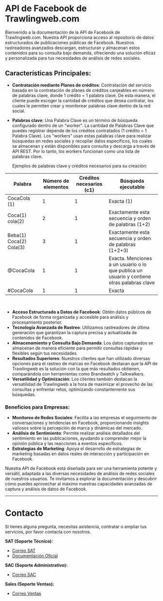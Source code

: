 # API de Facebook de Trawlingweb.com

Bienvenido a la documentación de la API de Facebook de Trawlingweb.com. Nuestra API proporciona acceso al repositorio de datos estructurados de publicaciones públicas de Facebook. Nuestros rastreadores avanzados descargan, estructuran y almacenan estos contenidos para su consulta bajo demanda, ofreciendo una solución eficaz y personalizada para tus necesidades de análisis de redes sociales.

## Características Principales:

- **Contratación mediante Planes de créditos**: Contratación del servicio basada en la contratación de planes de créditos canjeables en número de palabras clave, donde 1 crédito = 1 palabra clave. De esta manera, el cliente puede escoger la cantidad de créditos que desea contratar, los cuales le permiten crear y monitorear palabras clave dentro de la red social.

* **Palabras clave**: Una Palabra Clave es un término de búsqueda configurado dentro de un "worker". La cantidad de Palabras Clave que puedes registrar depende de los créditos contratados (1 crédito = 1 Palabra Clave). Los "workers" usan estas palabras clave para realizar búsquedas en redes sociales y recopilar datos específicos, los cuales se almacenan y están disponibles para consulta y descarga a través de API REST. Por lo tanto, los workers funcionan como una lista de palabras clave.

  Ejemplos de palabras clave y créditos necesarios para su creación:

| Palabra                 | Número de elementos | Créditos necesarios (c1) | Búsqueda ejecutable                                                                        |
| ----------------------- | ------------------- | ------------------------ | ------------------------------------------------------------------------------------------ |
| CocaCola (1)            | 1                   | 1                        | Exacta (1)                                                                                 |
| Coca(1) cola(2)         | 2                   | 1                        | Exactamente esta secuencia y orden de palabras (1+2)                                       |
| Beba(1) Coca(2) Cola(3) | 3                   | 1                        | Exactamente esta secuencia y orden de palabras (1+2+3)                                     |
| @CocaCola               | 1                   | 1                        | Exacta. Menciones a un usuario o lo que publica un usuario y contiene otras palabras clave |
| #CocaCola               | 1                   | 1                        | Exacta                                                                                     |

<br>

- **Acceso Estructurado a Datos de Facebook**: Obtén datos públicos de Facebook de forma organizada y accesible para análisis y procesamiento posterior.
- **Tecnología Avanzada de Rastreo**: Utilizamos rastreadores de última generación que garantizan la captura precisa y actualizada de contenidos de Facebook.
- **Almacenamiento y Consulta Bajo Demanda**: Los datos capturados se almacenan de manera eficiente para permitir consultas rápidas y flexibles según tus necesidades.
- **Resultados Superiores**: Nuestros clientes que han utilizado diversas opciones para el rastreo de marcas en Facebook destacan que la API de Trawlingweb es la solución con la que más resultados obtienen, comparándola con herramientas como Brandwatch y Talkwalkers.
- **Versatilidad y Optimización**: Los clientes también destacan la versatilidad de Trawlingweb a la hora de maximizar el provecho de las consultas y enfrentar retos, optimizando constantemente sus búsquedas.

### Beneficios para Empresas:

- **Monitoreo de Redes Sociales**: Facilita a las empresas el seguimiento de conversaciones y tendencias en Facebook, proporcionando insights valiosos sobre la percepción de marca y dinámicas del mercado.
- **Análisis de Sentimiento**: Permite realizar análisis detallados del sentimiento en las publicaciones, ayudando a comprender mejor la opinión pública y las reacciones a eventos específicos.
- **Estrategias de Marketing**: Apoya el desarrollo de estrategias de marketing basadas en datos reales de interacción y participación en Facebook.

Nuestra API de Facebook está diseñada para ser una herramienta potente y versátil, adaptada a las diversas necesidades de análisis de redes sociales de nuestros usuarios. Te invitamos a explorar la documentación y descubrir cómo puedes aprovechar al máximo nuestras capacidades avanzadas de captura y análisis de datos de Facebook.

---

# Contacto

Si tienes alguna pregunta, necesitas asistencia, contratar o ampliar tus servicios, por favor contacta con nosotros.

**SAT (Soporte Técnico):**

- [Correo SAT](mailto:support@trawlingweb.com)
- [Documentación Oficial](https://docs.trawlingweb.com)

**SAC (Soporte Administrativo):**

- [Correo SAC](mailto:gestion@trawlingweb.com)

**Sales (Soporte Ventas):**

- [Correo Ventas](mailto:sales@trawlingweb.com)
